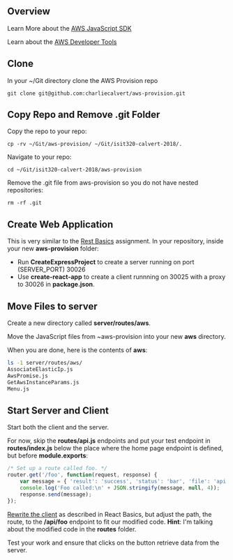 ## Overview

Learn More about the [AWS JavaScript SDK][jsdk]

Learn about the [AWS Developer Tools][adt]

## Clone

In your ~/Git directory clone the AWS Provision repo

    git clone git@github.com:charliecalvert/aws-provision.git


## Copy Repo and Remove .git Folder

Copy the repo to your repo:

    cp -rv ~/Git/aws-provision/ ~/Git/isit320-calvert-2018/.

Navigate to your repo:

    cd ~/Git/isit320-calvert-2018/aws-provision

Remove the .git file from aws-provision so you do not have nested repositories:

    rm -rf .git

## Create Web Application

This is very similar to the [Rest Basics][rb] assignment. In your repository, inside your new **aws-provision** folder:

- Run **CreateExpressProject** to create a server running on port (SERVER_PORT) 30026
- Use **create-react-app** to create a client runnning on 30025 with a proxy to 30026 in **package.json**.

## Move Files to server

Create a new directory called **server/routes/aws**.

Move the JavaScript files from ~aws-provision into your new **aws** directory.

When you are done, here is the contents of **aws**:

```bash
ls -1 server/routes/aws/
AssociateElasticIp.js
AwsPromise.js
GetAwsInstanceParams.js
Menu.js
```

## Start Server and Client

Start both the client and the server.

For now, skip the **routes/api.js** endpoints and put your test endpoint in **routes/index.js** below the place where the home page endpoint is defined, but before **module.exports**:

```javascript
/* Set up a route called foo. */
router.get('/foo', function(request, response) {
    var message = { 'result': 'success', 'status': 'bar', 'file': 'api.js' };
    console.log('Foo called:\n' + JSON.stringify(message, null, 4));
    response.send(message);
});
```

[Rewrite the client][rwc] as described in React Basics, but adjust the path, the route, to the **/api/foo** endpoint to fit our modified code. **Hint**: I'm talking about the modified code in the **routes** folder.

Test your work and ensure that clicks on the button retrieve data from the server.

[adt]: https://aws.amazon.com/tools/
[jsdk]: https://aws.amazon.com/sdk-for-node-js/
[rb]: https://www.elvenware.com/teach/assignments/React/RestBasics.html#link-client-and-server
[rwc]: https://www.elvenware.com/teach/assignments/React/RestBasics.html#rewrite-the-client
